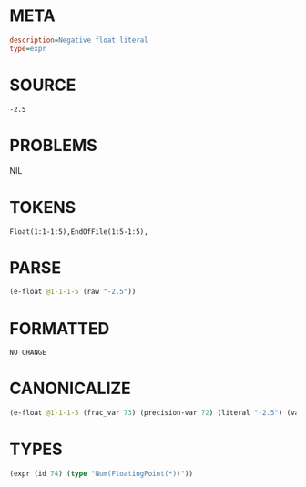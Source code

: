 # META
~~~ini
description=Negative float literal
type=expr
~~~
# SOURCE
~~~roc
-2.5
~~~
# PROBLEMS
NIL
# TOKENS
~~~zig
Float(1:1-1:5),EndOfFile(1:5-1:5),
~~~
# PARSE
~~~clojure
(e-float @1-1-1-5 (raw "-2.5"))
~~~
# FORMATTED
~~~roc
NO CHANGE
~~~
# CANONICALIZE
~~~clojure
(e-float @1-1-1-5 (frac_var 73) (precision-var 72) (literal "-2.5") (value "0") (bound "f32") (id 74))
~~~
# TYPES
~~~clojure
(expr (id 74) (type "Num(FloatingPoint(*))"))
~~~